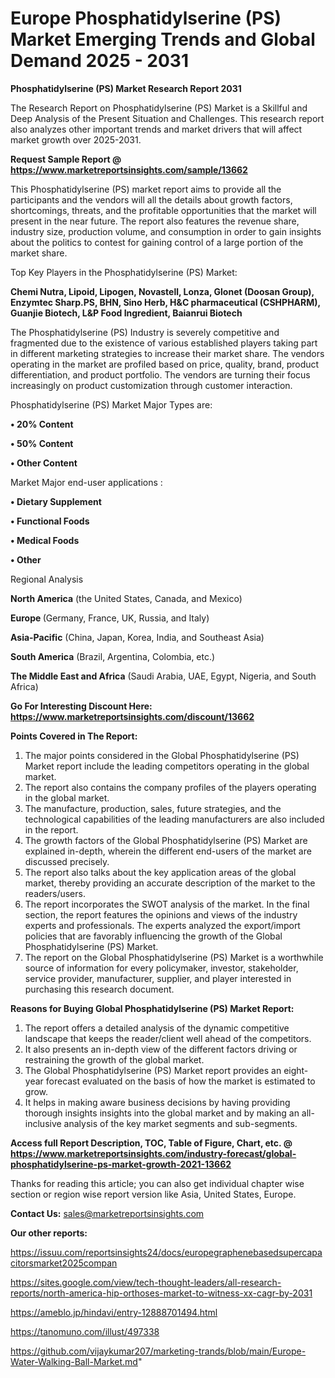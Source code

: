 # Europe Phosphatidylserine (PS) Market Emerging Trends and Global Demand 2025 - 2031

<strong>Phosphatidylserine (PS) Market Research Report 2031</strong>

The Research Report on Phosphatidylserine (PS) Market is a Skillful and Deep Analysis of the Present Situation and Challenges. This research report also analyzes other important trends and market drivers that will affect market growth over 2025-2031.

<strong>Request Sample Report @ <a href=https://www.marketreportsinsights.com/sample/13662>https://www.marketreportsinsights.com/sample/13662</a></strong>

This Phosphatidylserine (PS) market report aims to provide all the participants and the vendors will all the details about growth factors, shortcomings, threats, and the profitable opportunities that the market will present in the near future. The report also features the revenue share, industry size, production volume, and consumption in order to gain insights about the politics to contest for gaining control of a large portion of the market share.

Top Key Players in the Phosphatidylserine (PS) Market:

<strong>Chemi Nutra, Lipoid, Lipogen, Novastell, Lonza, Glonet (Doosan Group), Enzymtec Sharp.PS, BHN, Sino Herb, H&C pharmaceutical (CSHPHARM), Guanjie Biotech, L&P Food Ingredient, Baianrui Biotech</strong>

The Phosphatidylserine (PS) Industry is severely competitive and fragmented due to the existence of various established players taking part in different marketing strategies to increase their market share. The vendors operating in the market are profiled based on price, quality, brand, product differentiation, and product portfolio. The vendors are turning their focus increasingly on product customization through customer interaction.

Phosphatidylserine (PS) Market Major Types are:

<strong>• 20% Content

• 50% Content

• Other Content</strong>

Market Major end-user applications :

<strong>• Dietary Supplement

• Functional Foods

• Medical Foods

• Other</strong>

Regional Analysis

</u><strong><b>North America</b></strong> (the United States, Canada, and Mexico)

<strong><b>Europe </b></strong>(Germany, France, UK, Russia, and Italy)

<strong><b>Asia-Pacific</b></strong> (China, Japan, Korea, India, and Southeast Asia)

<strong><b>South America</b></strong> (Brazil, Argentina, Colombia, etc.)

<strong><b>The Middle East and Africa</b></strong> (Saudi Arabia, UAE, Egypt, Nigeria, and South Africa)

<strong>Go For Interesting Discount Here: <a href=https://www.marketreportsinsights.com/discount/13662>https://www.marketreportsinsights.com/discount/13662</a></strong>

<strong>Points Covered in The Report:</strong>
<ol>
  <li>The major points considered in the Global Phosphatidylserine (PS) Market report include the leading competitors operating in the global market.</li>
  <li>The report also contains the company profiles of the players operating in the global market.</li>
  <li>The manufacture, production, sales, future strategies, and the technological capabilities of the leading manufacturers are also included in the report.</li>
  <li>The growth factors of the Global Phosphatidylserine (PS) Market are explained in-depth, wherein the different end-users of the market are discussed precisely.</li>
  <li>The report also talks about the key application areas of the global market, thereby providing an accurate description of the market to the readers/users.</li>
  <li>The report incorporates the SWOT analysis of the market. In the final section, the report features the opinions and views of the industry experts and professionals. The experts analyzed the export/import policies that are favorably influencing the growth of the Global Phosphatidylserine (PS) Market.</li>
  <li>The report on the Global Phosphatidylserine (PS) Market is a worthwhile source of information for every policymaker, investor, stakeholder, service provider, manufacturer, supplier, and player interested in purchasing this research document.</li>
</ol>
<strong>Reasons for Buying Global Phosphatidylserine (PS) Market Report:</strong>

<ol>
  <li>The report offers a detailed analysis of the dynamic competitive landscape that keeps the reader/client well ahead of the competitors.</li>
  <li>It also presents an in-depth view of the different factors driving or restraining the growth of the global market.</li>
  <li>The Global Phosphatidylserine (PS) Market report provides an eight-year forecast evaluated on the basis of how the market is estimated to grow.</li>
  <li>It helps in making aware business decisions by having providing thorough insights insights into the global market and by making an all-inclusive analysis of the key market segments and sub-segments.</li>
</ol>
<strong>Access full Report Description, TOC, Table of Figure, Chart, etc. @ <a href=https://www.marketreportsinsights.com/industry-forecast/global-phosphatidylserine-ps-market-growth-2021-13662>https://www.marketreportsinsights.com/industry-forecast/global-phosphatidylserine-ps-market-growth-2021-13662</a></strong>


Thanks for reading this article; you can also get individual chapter wise section or region wise report version like Asia, United States, Europe.

<strong>Contact Us:</strong>
sales@marketreportsinsights.com

<strong>Our other reports:</strong>

<a href=https://issuu.com/reportsinsights24/docs/europegraphenebasedsupercapacitorsmarket2025compan>https://issuu.com/reportsinsights24/docs/europegraphenebasedsupercapacitorsmarket2025compan</a>

<a href=https://sites.google.com/view/tech-thought-leaders/all-research-reports/north-america-hip-orthoses-market-to-witness-xx-cagr-by-2031>https://sites.google.com/view/tech-thought-leaders/all-research-reports/north-america-hip-orthoses-market-to-witness-xx-cagr-by-2031</a>

<a href=https://ameblo.jp/hindavi/entry-12888701494.html>https://ameblo.jp/hindavi/entry-12888701494.html</a>

<a href=https://tanomuno.com/illust/497338>https://tanomuno.com/illust/497338</a>

<a href=https://github.com/vijaykumar207/marketing-trands/blob/main/Europe-Water-Walking-Ball-Market.md>https://github.com/vijaykumar207/marketing-trands/blob/main/Europe-Water-Walking-Ball-Market.md</a>"
